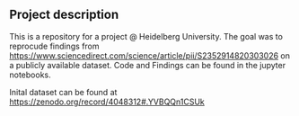 ## Project description
This is a repository for a project @ Heidelberg University. The goal was to reprocude findings from https://www.sciencedirect.com/science/article/pii/S2352914820303026 on a publicly available dataset. Code and Findings can be found in the jupyter notebooks. 

Inital dataset can be found at https://zenodo.org/record/4048312#.YVBQQn1CSUk

